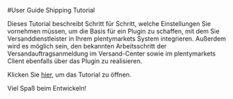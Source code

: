 #User Guide Shipping Tutorial

Dieses Tutorial beschreibt Schritt für Schritt, welche Einstellungen Sie vornehmen müssen, um die Basis für ein Plugin zu schaffen, mit dem Sie Versanddienstleister in Ihrem plentymarkets System integrieren. Außerdem wird es möglich sein, den bekannten Arbeitsschritt der Versandauftragsanmeldung im Versand-Center sowie im plentymarkets Client ebenfalls über das Plugin zu realisieren. 

Klicken Sie [hier](https://developers.plentymarkets.com/tutorials/shipping), um das Tutorial zu öffnen.

Viel Spaß beim Entwickeln!
